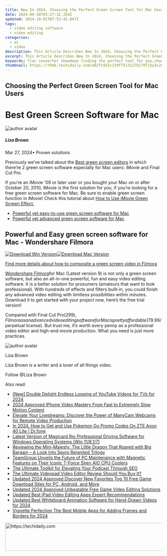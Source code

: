 ```yaml
---
title: New In 2024, Choosing the Perfect Green Screen Tool for Mac Users
date: 2024-09-30T03:27:32.354Z
updated: 2024-10-01T07:53:45.847Z
tags: 
  - video editing software
  - video editing
categories: 
  - ai
  - video
description: This Article Describes New In 2024, Choosing the Perfect Green Screen Tool for Mac Users
excerpt: This Article Describes New In 2024, Choosing the Perfect Green Screen Tool for Mac Users
keywords: flac converter showdown finding the perfect tool for you,choosing the perfect green screen tool for mac users,which green screen software for mac to choose,mac green screen software finding the perfect fit for you,find the perfect green screen software for your mac workflow,green screen on a mac choosing the right tool for the job,choosing the right green screen tool for your mac
thumbnail: https://thmb.techidaily.com/e82fc931c219f7513127b179f23a3c2e354e06d4a6b22046a96709ecae17c234.jpg
---
```


## Choosing the Perfect Green Screen Tool for Mac Users

# Best Green Screen Software for Mac

![author avatar](https://lh5.googleusercontent.com/-AIMmjowaFs4/AAAAAAAAAAI/AAAAAAAAABc/Y5UmwDaI7HU/s250-c-k/photo.jpg)

##### Liza Brown

 Mar 27, 2024• Proven solutions

Previously we’ve talked about the [Best green screen editors](https://tools.techidaily.com/wondershare/filmora/download/) in which there’re 2 green screen software especially for Mac users: iMovie and Final Cut Pro.

If you’re an iMovie '09 or later user or you bought your Mac on or after October 20, 2010, iMovie is the first solution for you, if you’re looking for a free green screen software for Mac. Be sure to enable green screen function in iMovie! Check this tutorial about [How to Use iMovie Green Screen Effect.](https://tools.techidaily.com/wondershare/filmora/download/)

* [Powerful yet easy-to-use green screen software for Mac](#part1)
* [Powerful yet advanced green screen software for Mac](#part2)

## Powerful and Easy green screen software for Mac - Wondershare Filmora

[![Download Win Version](https://images.wondershare.com/filmora/guide/download-btn-win.jpg)](https://tools.techidaily.com/wondershare/filmora/download/)[![Download Mac Version](https://images.wondershare.com/filmora/guide/download-btn-mac.jpg)](https://tools.techidaily.com/wondershare/filmora/download/)

[Find more details about how to composite a green screen video in Filmora](https://tools.techidaily.com/wondershare/filmora/download/)

[Wondershare Filmora](https://tools.techidaily.com/wondershare/filmora/download/)for Mac (Latest version 9) is not only a green screen software, but also an all-in-one powerful, fun and easy video editing software. It is a better solution for prosumers (amateurs that want to look professional). With hundreds of effects and filters built-in, you could finish any advanced video editing with limitless possibilities within minutes. Download it to get started with your project now, here’s the free trial version!

Compared with Final Cut Pro($299), Filmora as an advanced video editing software for Mac is pretty affordable ($79.99/perpetual license). But trust me, it’s worth every penny as a professional video editor and high-end movie production. What you need is just more practices.

![author avatar](https://lh5.googleusercontent.com/-AIMmjowaFs4/AAAAAAAAAAI/AAAAAAAAABc/Y5UmwDaI7HU/s250-c-k/photo.jpg)

Liza Brown

Liza Brown is a writer and a lover of all things video.

Follow @Liza Brown

<ins class="adsbygoogle"
      style="display:block"
      data-ad-client="ca-pub-7571918770474297"
      data-ad-slot="8358498916"
      data-ad-format="auto"
      data-full-width-responsive="true"></ins>

<span class="atpl-alsoreadstyle">Also read:</span>
<div><ul>
<li><a href="https://facebook-video-share.techidaily.com/new-double-delight-endless-looping-of-youtube-videos-for-tvs-for-2024/"><u>[New] Double Delight Endless Looping of YouTube Videos for TVs for 2024</u></a></li>
<li><a href="https://extra-support.techidaily.com/2024-approved-iphone-video-mastery-from-fast-to-extremely-slow-motion-content/"><u>2024 Approved IPhone Video Mastery From Fast to Extremely Slow Motion Content</u></a></li>
<li><a href="https://some-guidance.techidaily.com/elevate-your-livestreams-discover-the-power-of-manycam-webcams-for-remote-video-production/"><u>Elevate Your Livestreams: Discover the Power of ManyCam Webcams for Remote Video Production</u></a></li>
<li><a href="https://android-pokemon-go.techidaily.com/in-2024-how-to-get-and-use-pokemon-go-promo-codes-on-zte-axon-40-lite-drfone-by-drfone-virtual-android/"><u>In 2024, How to Get and Use Pokemon Go Promo Codes On ZTE Axon 40 Lite | Dr.fone</u></a></li>
<li><a href="https://hardware-updates.techidaily.com/latest-version-of-magicard-rio-professional-driving-software-for-windows-operating-systems-win-11817/"><u>Latest Version of Magicard Rio Professional Driving Software for Windows Operating Systems (Win 11/8.1/7)</u></a></li>
<li><a href="https://hardware-help.techidaily.com/reviewing-the-mini-majesty-the-little-dragon-that-roared-with-big-bargain-a-look-into-spyro-reignited-trilogy/"><u>Reviewing the Mini-Majesty: The Little Dragon That Roared with Big Bargain – A Look Into Spyro Reignited Trilogy</u></a></li>
<li><a href="https://hardware-tips.techidaily.com/teamgroup-unveils-the-future-of-pc-maintenance-with-magnetic-features-on-their-iconic-t-force-siren-aio-cpu-coolers/"><u>TeamGroup Unveils the Future of PC Maintenance with Magnetic Features on Their Iconic T-Force Siren AIO CPU Coolers</u></a></li>
<li><a href="https://article-posts.techidaily.com/the-ultimate-toolkit-for-elevating-your-podcast-through-seo/"><u>The Ultimate Toolkit for Elevating Your Podcast Through SEO</u></a></li>
<li><a href="https://ai-driven-video-production.techidaily.com/the-ultimate-videopad-video-editor-review-should-you-buy-it/"><u>The Ultimate Videopad Video Editor Review Should You Buy It?</u></a></li>
<li><a href="https://ai-driven-video-production.techidaily.com/updated-2024-approved-discover-new-favorites-top-10-free-game-download-sites-for-pc-android-and-more/"><u>Updated 2024 Approved Discover New Favorites Top 10 Free Game Download Sites for PC, Android, and More</u></a></li>
<li><a href="https://ai-driven-video-production.techidaily.com/updated-2024-approved-unbeatable-free-game-video-editing-solutions/"><u>Updated 2024 Approved Unbeatable Free Game Video Editing Solutions</u></a></li>
<li><a href="https://ai-driven-video-production.techidaily.com/updated-best-ipad-video-editing-apps-expert-recommendations/"><u>Updated Best iPad Video Editing Apps Expert Recommendations</u></a></li>
<li><a href="https://ai-driven-video-production.techidaily.com/updated-best-whiteboard-animation-software-for-hand-drawn-videos-for-2024/"><u>Updated Best Whiteboard Animation Software for Hand-Drawn Videos for 2024</u></a></li>
<li><a href="https://ai-driven-video-production.techidaily.com/vignette-perfection-the-best-mobile-apps-for-adding-frames-and-borders-for-2024/"><u>Vignette Perfection The Best Mobile Apps for Adding Frames and Borders for 2024</u></a></li>
</ul></div>

<!-- affiliate ads begin -->
<a href="https://aligracehair.sjv.io/c/5597632/2135375/19272" target="_top" id="2135375">
  <img src="//a.impactradius-go.com/display-ad/19272-2135375" border="0" alt="https://techidaily.com" width="728" height="90"/>
</a>
<img height="0" width="0" src="https://aligracehair.sjv.io/i/5597632/2135375/19272" style="position:absolute;visibility:hidden;" border="0" />
<!-- affiliate ads end -->

